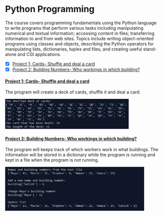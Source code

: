 # Python Programming
The course covers programming fundamentals using the Python language to write programs that perform various tasks including manipulating numerical and textual information; accessing content in files; transferring information to and from web sites. Topics include writing object-oriented programs using classes and objects, describing the Python operators for manipulating lists, dictionaries, tuples and files, and creating useful stand-alone and CGI applications. 

- [x] [Project 1: Cards- Shuffle and deal a card](https://github.com/Sally-Ng/Python-Cards)
- [x] [Project 2: Building Numbers- Who workings in which building?](https://github.com/Sally-Ng/Python-Building_Numbers/blob/master/README.md)

####  [Project 1: Cards- Shuffle and deal a card](https://github.com/Sally-Ng/Python-Cards)
The program will create a deck of cards, shuffle it and deal a card. 
</br>
<p align="left">
  <img src="cards.JPG" width="400"/>
</p>

####  [Project 2: Building Numbers- Who workings in which building?](https://github.com/Sally-Ng/Python-Building_Numbers/blob/master/README.md)
The program will keeps track of which workers work in what buildings. The information will be stored in a dictionary while the program is running and kept in a file when the program is not running. 
</br>
<p align="left">
  <img src="buildings.JPG" width="450"/>
</p>

